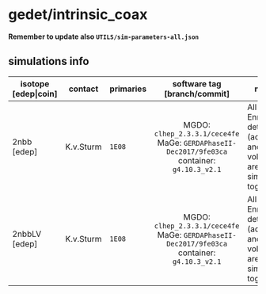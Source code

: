 # gedet/intrinsic_coax
**Remember to update also `UTILS/sim-parameters-all.json`**

## simulations info

| isotope \[edep\|coin\] | contact     | primaries   | software tag \[branch/commit\]           | notes   |
| ---------------------- | ----------- | ----------- | :--------------------------------------: | ------- |
| 2nbb \[edep\]   | K.v.Sturm | `1E08` | MGDO: `clhep_2.3.3.1/cece4fe` MaGe: `GERDAPhaseII-Dec2017/9fe03ca` container: `g4.10.3_v2.1` | All the EnrCoax detectors (active and dead volume) are simulated together |
| 2nbbLV \[edep\] | K.v.Sturm | `1E08` | MGDO: `clhep_2.3.3.1/cece4fe` MaGe: `GERDAPhaseII-Dec2017/9fe03ca` container: `g4.10.3_v2.1` | All the EnrCoax detectors (active and dead volume) are simulated together |
